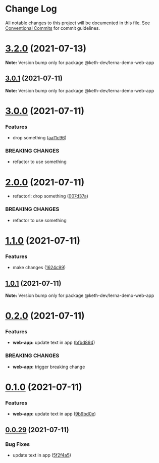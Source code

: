 # Change Log

All notable changes to this project will be documented in this file.
See [Conventional Commits](https://conventionalcommits.org) for commit guidelines.

# [3.2.0](https://github.com/keth-dev/react-lerna-demo/compare/v3.1.2...v3.2.0) (2021-07-13)

**Note:** Version bump only for package @keth-dev/lerna-demo-web-app





## [3.0.1](https://github.com/keth-dev/react-lerna-demo/compare/@keth-dev/lerna-demo-web-app@3.0.0...@keth-dev/lerna-demo-web-app@3.0.1) (2021-07-11)

**Note:** Version bump only for package @keth-dev/lerna-demo-web-app





# [3.0.0](https://github.com/keth-dev/react-lerna-demo/compare/@keth-dev/lerna-demo-web-app@2.0.0...@keth-dev/lerna-demo-web-app@3.0.0) (2021-07-11)


### Features

* drop something ([aaf1c96](https://github.com/keth-dev/react-lerna-demo/commit/aaf1c96c7b92cd2a7651091726902c72ca45082a))


### BREAKING CHANGES

* refactor to use something





# [2.0.0](https://github.com/keth-dev/react-lerna-demo/compare/@keth-dev/lerna-demo-web-app@1.1.0...@keth-dev/lerna-demo-web-app@2.0.0) (2021-07-11)


* refactor!: drop something ([007d37a](https://github.com/keth-dev/react-lerna-demo/commit/007d37a35843b9f7270da7761da98ea56ad9f9ff))


### BREAKING CHANGES

* refactor to use something





# [1.1.0](https://github.com/keth-dev/react-lerna-demo/compare/@keth-dev/lerna-demo-web-app@1.0.1...@keth-dev/lerna-demo-web-app@1.1.0) (2021-07-11)


### Features

* make changes ([1624c99](https://github.com/keth-dev/react-lerna-demo/commit/1624c99f14bdad78eb86cb2f4ed6d21fbded4ab9))





## [1.0.1](https://github.com/keth-dev/react-lerna-demo/compare/@keth-dev/lerna-demo-web-app@0.2.0...@keth-dev/lerna-demo-web-app@1.0.1) (2021-07-11)

**Note:** Version bump only for package @keth-dev/lerna-demo-web-app





# [0.2.0](https://github.com/keth-dev/react-lerna-demo/compare/@keth-dev/lerna-demo-web-app@0.1.0...@keth-dev/lerna-demo-web-app@0.2.0) (2021-07-11)


### Features

* **web-app:** update text in app ([bfbd894](https://github.com/keth-dev/react-lerna-demo/commit/bfbd8942bed9c0353588bed87022ec44f1f7ca22))


### BREAKING CHANGES

* **web-app:** trigger breaking change





# [0.1.0](https://github.com/keth-dev/react-lerna-demo/compare/@keth-dev/lerna-demo-web-app@0.0.29...@keth-dev/lerna-demo-web-app@0.1.0) (2021-07-11)


### Features

* **web-app:** update text in app ([9b9bd0e](https://github.com/keth-dev/react-lerna-demo/commit/9b9bd0e99a356321270ef1184d0d4bdd6b71768c))





## [0.0.29](https://github.com/keth-dev/react-lerna-demo/compare/@keth-dev/lerna-demo-web-app@0.0.28...@keth-dev/lerna-demo-web-app@0.0.29) (2021-07-11)


### Bug Fixes

* update text in app ([5f2f4a5](https://github.com/keth-dev/react-lerna-demo/commit/5f2f4a535c1bc5a02f27e1afaa30f08a5f619e63))
